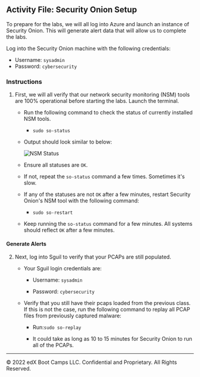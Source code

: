 
## Activity File: Security Onion Setup

To prepare for the labs, we will all log into Azure and launch an instance of Security Onion. This will generate alert data that will allow us to complete the labs.

Log into the Security Onion machine with the following credentials:

- Username: `sysadmin`
- Password: `cybersecurity`

### Instructions

1. First, we will all verify that our network security monitoring (NSM) tools are 100% operational before starting the labs. Launch the terminal.

   - Run the following command to check the status of currently installed NSM tools.

      - `sudo so-status`

   - Output should look similar to below:

      ![NSM Status](Images/SO%20Status.png)


   - Ensure all statuses are `OK`.
   
   - If not, repeat the `so-status` command a few times. Sometimes it's slow.
   
   - If any of the statuses are not `OK` after a few minutes, restart Security Onion's NSM tool with the following command:

      - `sudo so-restart`
   
   - Keep running the `so-status` command for a few minutes. All systems should reflect `OK` after a few minutes.


#### Generate Alerts

2. Next, log into Sguil to verify that your PCAPs are still populated. 

    - Your Sguil login credentials are:

        - Username: `sysadmin`

        - Password: `cybersecurity`

    - Verify that you still have their pcaps loaded from the previous class. If this is not the case, run the following command to replay all PCAP files from previously captured malware:

        - Run:`sudo so-replay`

        - It could take as long as 10 to 15 minutes for Security Onion to run all of the PCAPs.

---
© 2022 edX Boot Camps LLC. Confidential and Proprietary. All Rights Reserved.
